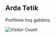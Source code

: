## Arda Tetik

Profilime hoş geldiniz.

![Visitor Count](https://profile-counter.glitch.me/ardatetikbey/count.svg)
